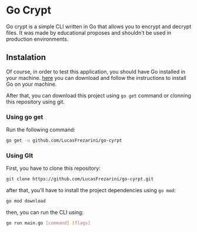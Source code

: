 # Go Crypt

Go crypt is a simple CLI written in Go that allows you to encrypt and decrypt files. It was made by educational proposes and shouldn't be used in production environments.

## Instalation

Of course, in order to test this application, you should have Go installed in your machine. [here](https://golang.org/dl/) you can download and follow the instructions to install Go on your machine.

After that, you can download this project using `go get` command or clonning this repository using git.

### Using go get

Run the following command:

```sh
go get -u github.com/LucasFrezarini/go-cyrpt
```

### Using GIt

First, you have to clone this repository:

```sh
git clone https://github.com/LucasFrezarini/go-cyrpt.git
```

after that, you'll have to install the project dependencies using `go mod`:

```sh
go mod download
```

then, you can run the CLI using:

```sh
go run main.go [command] [flags]
```